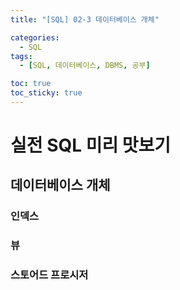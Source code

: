 ```yaml
---
title: "[SQL] 02-3 데이터베이스 개체"

categories: 
  - SQL
tags:
  - [SQL, 데이터베이스, DBMS, 공부]

toc: true
toc_sticky: true
---
```


# 실전 SQL 미리 맛보기

## 데이터베이스 개체


### 인덱스



### 뷰



### 스토어드 프로시저
